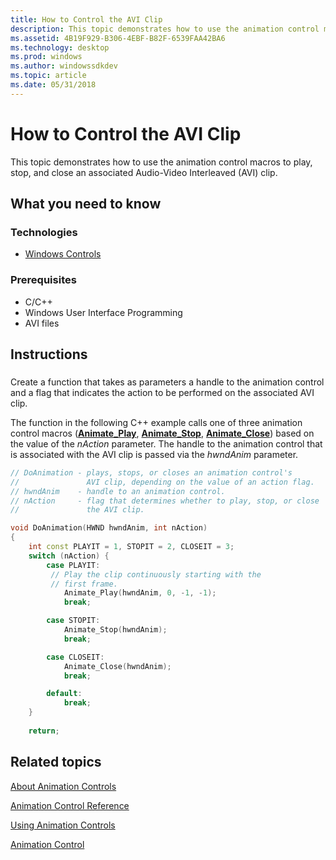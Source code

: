 ```yaml
---
title: How to Control the AVI Clip
description: This topic demonstrates how to use the animation control macros to play, stop, and close an associated Audio-Video Interleaved (AVI) clip.
ms.assetid: 4B19F929-B306-4EBF-B82F-6539FAA42BA6
ms.technology: desktop
ms.prod: windows
ms.author: windowssdkdev
ms.topic: article
ms.date: 05/31/2018
---
```


# How to Control the AVI Clip

This topic demonstrates how to use the animation control macros to play, stop, and close an associated Audio-Video Interleaved (AVI) clip.

## What you need to know

### Technologies

-   [Windows Controls](window-controls.md)

### Prerequisites

-   C/C++
-   Windows User Interface Programming
-   AVI files

## Instructions

### 

Create a function that takes as parameters a handle to the animation control and a flag that indicates the action to be performed on the associated AVI clip.

The function in the following C++ example calls one of three animation control macros ([**Animate\_Play**](/windows/desktop/api/Commctrl/nf-commctrl-animate_play), [**Animate\_Stop**](/windows/desktop/api/Commctrl/nf-commctrl-animate_stop), [**Animate\_Close**](/windows/desktop/api/Commctrl/nf-commctrl-animate_close)) based on the value of the *nAction* parameter. The handle to the animation control that is associated with the AVI clip is passed via the *hwndAnim* parameter.


```C++
// DoAnimation - plays, stops, or closes an animation control's 
//               AVI clip, depending on the value of an action flag. 
// hwndAnim    - handle to an animation control. 
// nAction     - flag that determines whether to play, stop, or close 
//               the AVI clip. 

void DoAnimation(HWND hwndAnim, int nAction) 
{ 
    int const PLAYIT = 1, STOPIT = 2, CLOSEIT = 3; 
    switch (nAction) { 
        case PLAYIT: 
         // Play the clip continuously starting with the 
         // first frame. 
            Animate_Play(hwndAnim, 0, -1, -1); 
            break; 

        case STOPIT: 
            Animate_Stop(hwndAnim); 
            break; 

        case CLOSEIT: 
            Animate_Close(hwndAnim); 
            break; 

        default: 
            break; 
    }
    
    return; 
```



## Related topics

<dl> <dt>

[About Animation Controls](animation-control-overview.md)
</dt> <dt>

[Animation Control Reference](bumper-animation-animation-control-reference.md)
</dt> <dt>

[Using Animation Controls](using-animation-control.md)
</dt> <dt>

[Animation Control](animation-control-reference.md)
</dt> </dl>

 

 




